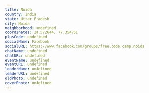 ```yaml
---
title: Noida
country: India
state: Uttar Pradesh
city: Noida
neighborhood: undefined
coordinates: 28.572644, 77.354761
plusCode: undefined
socialName: Facebook
socialURL: https://www.facebook.com/groups/free.code.camp.noida
chatName: undefined
chatURL: undefined
eventName: undefined
eventURL: undefined
leaderName: undefined
leaderURL: undefined
oldPhoto: undefined
coverPhoto: undefined
---
```

